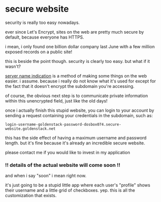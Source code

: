 # secure website

security is really too easy nowadays.

ever since Let's Encrypt, sites on the web are pretty much secure by default, because everyone has HTTPS.

i mean, i only found one billion dollar company last June with a few million exposed records on a public site!

this is beside the point though. security is clearly too easy. but what if it wasn't?

[server name indication](https://en.wikipedia.org/wiki/Server_Name_Indication) is a method of making some things on the web easier. i assume. because i really do not know what it's used for except for the fact that it doesn't encrypt the subdomain you're accessing.

of course, the obvious next step is to communicate private information within this unencrypted field, just like the old days! 

once i actually finish this stupid website, you can login to your account by sending a request containing your credentials in the subdomain, such as:

`login-username-goldenstack-password-dosbox074.secure-website.goldenstack.net`

this has the side effect of having a maximum username and password length. but it's fine because it's already an incredible secure website.

please contact me if you would like to invest in my application

### !! details of the actual website will come soon !!

and when i say "soon" i mean right now.

it's just going to be a stupid little app where each user's "profile" shows their username and a little grid of checkboxes. yep. this is all the customization that exists.


